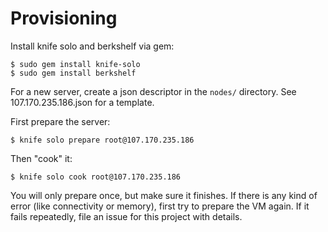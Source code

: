 # Provisioning

Install knife solo and berkshelf via gem:

    $ sudo gem install knife-solo
    $ sudo gem install berkshelf

For a new server, create a json descriptor in the ```nodes/``` directory. See 107.170.235.186.json for a template.

First prepare the server:

    $ knife solo prepare root@107.170.235.186

Then "cook" it:

    $ knife solo cook root@107.170.235.186

You will only prepare once, but make sure it finishes. If there is any kind of error (like connectivity or memory),
first try to prepare the VM again. If it fails repeatedly, file an issue for this project with details.
